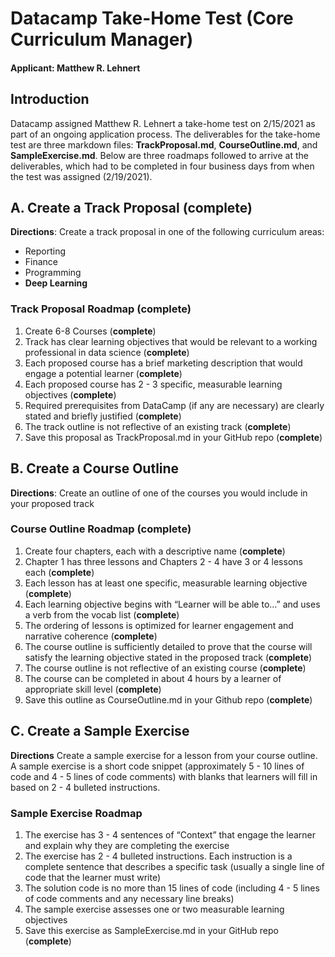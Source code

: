 # Datacamp Take-Home Test (Core Curriculum Manager)
#### **Applicant**: Matthew R. Lehnert
## Introduction
Datacamp assigned Matthew R. Lehnert a take-home test on 2/15/2021 as part of an ongoing application process.  The deliverables for the take-home test are three markdown files: **TrackProposal.md**, **CourseOutline.md**, and **SampleExercise.md**.  Below are three roadmaps followed to arrive at the deliverables, which had to be completed in four business days from when the test was assigned (2/19/2021).
## A. Create a Track Proposal (**complete**)
**Directions**: Create a track proposal in one of the following curriculum areas:
* Reporting
* Finance
* Programming
* **Deep Learning**
### Track Proposal Roadmap (**complete**)
1. Create 6-8 Courses (**complete**)
2. Track has clear learning objectives that would be relevant to a working professional in data science (**complete**)
3. Each proposed course has a brief marketing description that would engage a potential learner (**complete**)
4. Each proposed course has 2 - 3 specific, measurable learning objectives (**complete**)
5. Required prerequisites from DataCamp (if any are necessary) are clearly stated and briefly justified (**complete**)
6. The track outline is not reflective of an existing track (**complete**)
7. Save this proposal as TrackProposal.md in your GitHub repo (**complete**)

## B. Create a Course Outline
**Directions**: Create an outline of one of the courses you would include in your proposed track
### Course Outline Roadmap (**complete**)
1. Create four chapters, each with a descriptive name (**complete**)
2. Chapter 1 has three lessons and Chapters 2 - 4 have 3 or 4 lessons each (**complete**)
3. Each lesson has at least one specific, measurable learning objective (**complete**)
4. Each learning objective begins with “Learner will be able to...” and uses a verb from the vocab list (**complete**)
5. The ordering of lessons is optimized for learner engagement and narrative coherence (**complete**)
6. The course outline is sufficiently detailed to prove that the course will satisfy the learning objective stated in the proposed track (**complete**)
7. The course outline is not reflective of an existing course (**complete**)
8. The course can be completed in about 4 hours by a learner of appropriate skill level (**complete**)
9. Save this outline as CourseOutline.md in your Github repo (**complete**)

## C. Create a Sample Exercise
**Directions** Create a sample exercise for a lesson from your course outline. A sample exercise is a short code snippet (approximately 5 - 10 lines of code and 4 - 5 lines of code comments) with blanks that learners will fill in based on 2 - 4 bulleted instructions.
### Sample Exercise Roadmap
1. The exercise has 3 - 4 sentences of “Context” that engage the learner and explain why they are completing the exercise
2. The exercise has 2 - 4 bulleted instructions. Each instruction is a complete sentence that describes a specific task (usually a single line of code that the learner must write)
3. The solution code is no more than 15 lines of code (including 4 - 5 lines of code comments and any necessary line breaks)
4. The sample exercise assesses one or two measurable learning objectives
5. Save this exercise as SampleExercise.md in your GitHub repo (**complete**)
